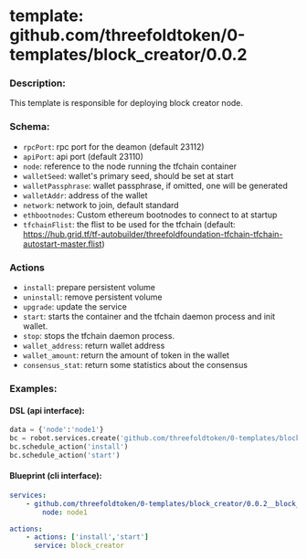 # template: github.com/threefoldtoken/0-templates/block_creator/0.0.2

### Description:
This template is responsible for deploying block creator node.

### Schema:

- `rpcPort`: rpc port for the deamon (default 23112)
- `apiPort`: api port (default 23110)
- `node`: reference to the node running the tfchain container
- `walletSeed`: wallet's primary seed, should be set at start
- `walletPassphrase`: wallet passphrase, if omitted, one will be generated
- `walletAddr`: address of the wallet
- `network`: network to join, default standard
- `ethbootnodes`: Custom ethereum bootnodes to connect to at startup
- `tfchainFlist`: the flist to be used for the tfchain (default: https://hub.grid.tf/tf-autobuilder/threefoldfoundation-tfchain-tfchain-autostart-master.flist)


### Actions
- `install`: prepare persistent volume
- `uninstall`: remove persistent volume
- `upgrade`: update the service
- `start`: starts the container and the tfchain daemon process and init wallet.
- `stop`: stops the tfchain daemon process.
- `wallet_address`: return wallet address
- `wallet_amount`: return the amount of token in the wallet
- `consensus_stat`: return some statistics about the consensus

### Examples:

#### DSL (api interface):

```python
data = {'node':'node1'}
bc = robot.services.create('github.com/threefoldtoken/0-templates/block_creator/0.0.2','block_creator', data)
bc.schedule_action('install')
bc.schedule_action('start')
```

#### Blueprint (cli interface):

```yaml
services:
    - github.com/threefoldtoken/0-templates/block_creator/0.0.2__block_creator:
        node: node1

actions:
    - actions: ['install','start']
      service: block_creator
```
